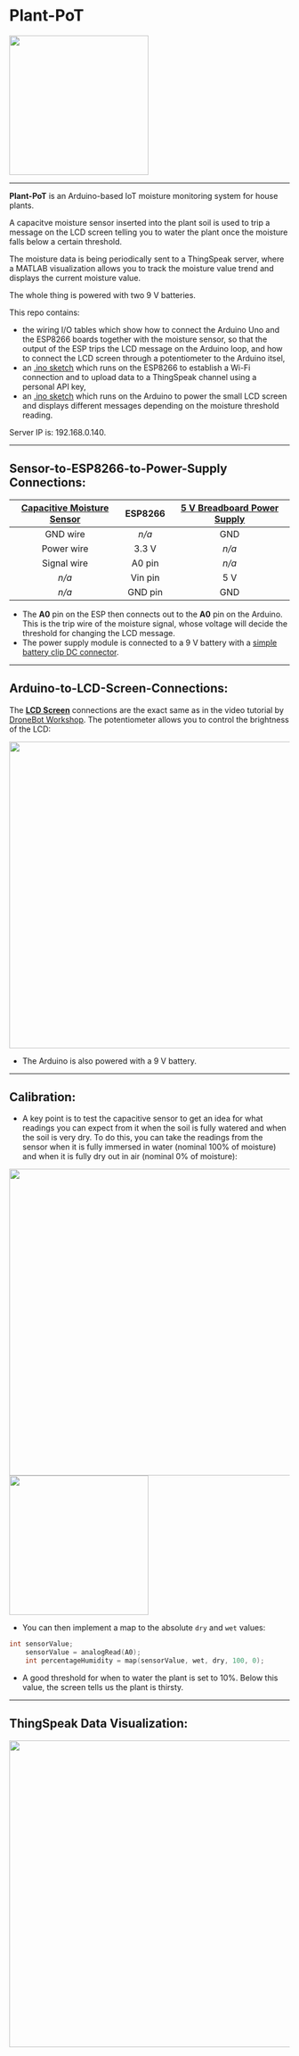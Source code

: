 <link href="style.css" rel="stylesheet"></link>

# Plant-PoT

<img src="https://raw.github.com/molydisulfide/Plant-PoT/master/images/plant.jpg" width="250"  />

*****

**Plant-PoT** is an Arduino-based IoT moisture monitoring system for house plants.

A capacitve moisture sensor inserted into the plant soil is used to trip a message on the LCD screen telling you to water the plant once the moisture falls below a certain threshold. 

The moisture data is being periodically sent to a ThingSpeak server, where a MATLAB visualization allows you to track the moisture value trend and displays the current moisture value. 

The whole thing is powered with two 9 V batteries. 

This repo contains:

* the wiring I/O tables which show how to connect the Arduino Uno and the ESP8266 boards together with the moisture sensor, so that the output of the ESP trips the LCD message on the Arduino loop, and how to connect the LCD screen through a potentiometer to the Arduino itsel,
* an [.ino sketch](https://github.com/molydisulfide/Plant-PoT/blob/master/ThingSpeak_Moisture.ino) which runs on the ESP8266 to establish a Wi-Fi connection and to upload data to a ThingSpeak channel using a personal API key,
* an [.ino sketch](https://github.com/molydisulfide/Plant-PoT/blob/master/LCD_Moisture_Message.ino) which runs on the Arduino to power the small LCD screen and displays different messages depending on the moisture threshold reading.

Server IP is: 192.168.0.140.

******

## Sensor-to-ESP8266-to-Power-Supply Connections:


| **[Capacitive Moisture Sensor](https://www.amazon.com/gp/product/B07SYBSHGX/ref=ppx_yo_dt_b_asin_title_o06_s00?ie=UTF8&psc=1)** | **ESP8266** | **[5 V Breadboard Power Supply](https://www.amazon.com/MakerSpot-Breadboard-Voltage-Solderless-Friendly/dp/B01IUYLVFK/ref=sr_1_3?dchild=1&keywords=breadboard+power+supply&qid=1596909037&sr=8-3)** |
|:--------------:|:-------:|:------:|
|       GND wire      |   *n/a*   | GND       |
|       Power wire     |   3.3 V   | *n/a*       |
|       Signal wire     |   A0 pin   |     *n/a*     |
|       *n/a*       |   Vin pin  |   5 V     |
|        *n/a*      |   GND pin   |   GND     |

* The **A0** pin on the ESP then connects out to the **A0** pin on the Arduino. This is the trip wire of the moisture signal, whose voltage will decide the threshold for changing the LCD message.
* The power supply module is connected to a 9 V battery with a [simple battery clip DC connector](https://www.amazon.com/gp/product/B01N4EBPR5/ref=ppx_yo_dt_b_asin_title_o01_s00?ie=UTF8&psc=1).

*****

## Arduino-to-LCD-Screen-Connections:

The **[LCD Screen](https://www.amazon.com/GeeekPi-Character-Backlight-Raspberry-Electrical/dp/B07S7PJYM6/ref=sr_1_4?dchild=1&keywords=arduino+lcd+screen&qid=1596909556&s=electronics&sr=1-4)** connections are the exact same as in the video tutorial by [DroneBot Workshop](https://www.youtube.com/watch?v=wEbGhYjn4QI&t=724s). The potentiometer allows you to control the brightness of the LCD:

<img src="https://raw.github.com/molydisulfide/Plant-PoT/master/images/lcd.png" width="550"  />

* The Arduino is also powered with a 9 V battery.

****

## Calibration:

* A key point is to test the capacitive sensor to get an idea for what readings you can expect from it when the soil is fully watered and when the soil is very dry. To do this, you can take the readings from the sensor when it is fully immersed in water (nominal 100% of moisture) and when it is fully dry out in air (nominal 0% of moisture):

<img src="https://raw.github.com/molydisulfide/Plant-PoT/master/images/happy.jpg" width="550"/> <img src="https://raw.github.com/molydisulfide/Plant-PoT/master/images/thirsty.jpg" width="250"/>

* You can then implement a map to the absolute ```dry``` and ```wet``` values: 
``` c++
int sensorValue;
    sensorValue = analogRead(A0);
    int percentageHumidity = map(sensorValue, wet, dry, 100, 0);
```

* A good threshold for when to water the plant is set to 10%. Below this value, the screen tells us the plant is thirsty.

*****

## ThingSpeak Data Visualization:

<img src="https://raw.github.com/molydisulfide/Plant-PoT/master/images/thingspeak.png" width="550"/>
